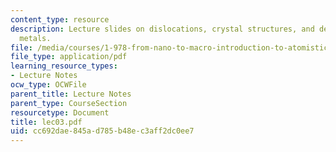 ```yaml
---
content_type: resource
description: Lecture slides on dislocations, crystal structures, and deformation of
  metals.
file: /media/courses/1-978-from-nano-to-macro-introduction-to-atomistic-modeling-techniques-january-iap-2007/cc692dae845ad785b48ec3aff2dc0ee7_lec03.pdf
file_type: application/pdf
learning_resource_types:
- Lecture Notes
ocw_type: OCWFile
parent_title: Lecture Notes
parent_type: CourseSection
resourcetype: Document
title: lec03.pdf
uid: cc692dae-845a-d785-b48e-c3aff2dc0ee7
---
```

